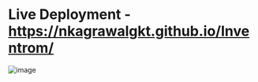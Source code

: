 # Live Deployment - https://nkagrawalgkt.github.io/Inventrom/

![image](https://github.com/nkagrawalgkt/Inventrom/assets/133635521/ee84a592-3627-41fb-9ecd-d59a71180645)

